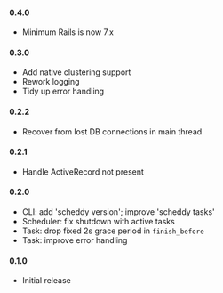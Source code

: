 #### 0.4.0

- Minimum Rails is now 7.x

#### 0.3.0

- Add native clustering support
- Rework logging
- Tidy up error handling

#### 0.2.2

- Recover from lost DB connections in main thread

#### 0.2.1

- Handle ActiveRecord not present

#### 0.2.0

- CLI: add 'scheddy version'; improve 'scheddy tasks'
- Scheduler: fix shutdown with active tasks
- Task: drop fixed 2s grace period in `finish_before`
- Task: improve error handling

#### 0.1.0

- Initial release
